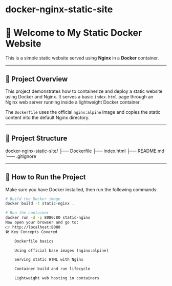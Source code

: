 # docker-nginx-static-site
# 🚀 Welcome to My Static Docker Website

This is a simple static website served using **Nginx** in a **Docker** container.

---

## 📖 Project Overview

This project demonstrates how to containerize and deploy a static website using Docker and Nginx. It serves a basic `index.html` page through an Nginx web server running inside a lightweight Docker container.

The `Dockerfile` uses the official `nginx:alpine` image and copies the static content into the default Nginx directory.

---

## 📁 Project Structure
docker-nginx-static-site/
├── Dockerfile
├── index.html
├── README.md
└── .gitignore

---

## 🐳 How to Run the Project

Make sure you have Docker installed, then run the following commands:

```bash
# Build the Docker image
docker build -t static-nginx .

# Run the container
docker run -d -p 8080:80 static-nginx
Now open your browser and go to:
👉 http://localhost:8080
🛠️ Key Concepts Covered

    Dockerfile basics

    Using official base images (nginx:alpine)

    Serving static HTML with Nginx

    Container build and run lifecycle

    Lightweight web hosting in containers      


